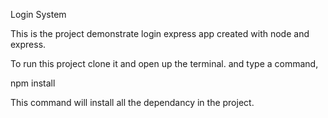 Login System

This is the project demonstrate login express app created with node and express.

To run this project clone it and open up the terminal. and type a command,

npm install

This command will install all the dependancy in the project.
